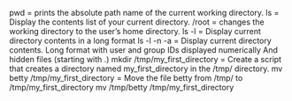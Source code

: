 pwd = prints the absolute path name of the current working directory.
ls = Display the contents list of your current directory.
/root = changes the working directory to the user’s home directory.
ls -l = Display current directory contents in a long format
ls -l -n -a = Display current directory contents.
Long format
with user and group IDs displayed numerically
And hidden files (starting with .)
mkdir /tmp/my_first_directory = Create a script that creates a directory named my_first_directory in the /tmp/ directory.
mv betty /tmp/my_first_directory = Move the file betty from /tmp/ to /tmp/my_first_directory
mv /tmp/betty /tmp/my_first_directory
